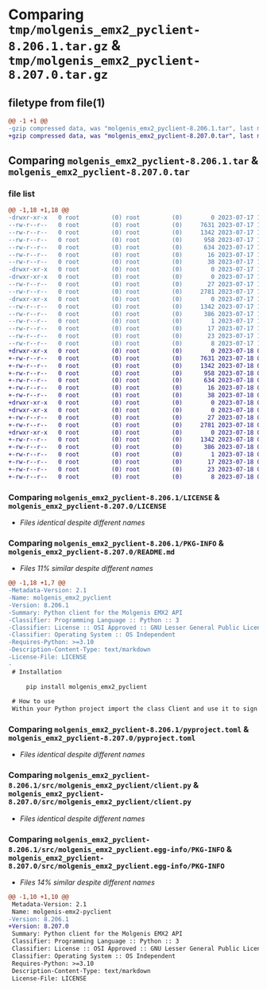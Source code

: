 # Comparing `tmp/molgenis_emx2_pyclient-8.206.1.tar.gz` & `tmp/molgenis_emx2_pyclient-8.207.0.tar.gz`

## filetype from file(1)

```diff
@@ -1 +1 @@
-gzip compressed data, was "molgenis_emx2_pyclient-8.206.1.tar", last modified: Mon Jul 17 10:10:57 2023, max compression
+gzip compressed data, was "molgenis_emx2_pyclient-8.207.0.tar", last modified: Tue Jul 18 05:20:03 2023, max compression
```

## Comparing `molgenis_emx2_pyclient-8.206.1.tar` & `molgenis_emx2_pyclient-8.207.0.tar`

### file list

```diff
@@ -1,18 +1,18 @@
-drwxr-xr-x   0 root         (0) root         (0)        0 2023-07-17 10:10:57.790853 molgenis_emx2_pyclient-8.206.1/
--rw-r--r--   0 root         (0) root         (0)     7631 2023-07-17 10:01:02.000000 molgenis_emx2_pyclient-8.206.1/LICENSE
--rw-r--r--   0 root         (0) root         (0)     1342 2023-07-17 10:10:57.790853 molgenis_emx2_pyclient-8.206.1/PKG-INFO
--rw-r--r--   0 root         (0) root         (0)      958 2023-07-17 10:01:02.000000 molgenis_emx2_pyclient-8.206.1/README.md
--rw-r--r--   0 root         (0) root         (0)      634 2023-07-17 10:01:02.000000 molgenis_emx2_pyclient-8.206.1/pyproject.toml
--rw-r--r--   0 root         (0) root         (0)       16 2023-07-17 10:01:02.000000 molgenis_emx2_pyclient-8.206.1/requirements.txt
--rw-r--r--   0 root         (0) root         (0)       38 2023-07-17 10:10:57.790853 molgenis_emx2_pyclient-8.206.1/setup.cfg
-drwxr-xr-x   0 root         (0) root         (0)        0 2023-07-17 10:10:57.790853 molgenis_emx2_pyclient-8.206.1/src/
-drwxr-xr-x   0 root         (0) root         (0)        0 2023-07-17 10:10:57.790853 molgenis_emx2_pyclient-8.206.1/src/molgenis_emx2_pyclient/
--rw-r--r--   0 root         (0) root         (0)       27 2023-07-17 10:01:02.000000 molgenis_emx2_pyclient-8.206.1/src/molgenis_emx2_pyclient/__init__.py
--rw-r--r--   0 root         (0) root         (0)     2781 2023-07-17 10:01:02.000000 molgenis_emx2_pyclient-8.206.1/src/molgenis_emx2_pyclient/client.py
-drwxr-xr-x   0 root         (0) root         (0)        0 2023-07-17 10:10:57.790853 molgenis_emx2_pyclient-8.206.1/src/molgenis_emx2_pyclient.egg-info/
--rw-r--r--   0 root         (0) root         (0)     1342 2023-07-17 10:10:57.000000 molgenis_emx2_pyclient-8.206.1/src/molgenis_emx2_pyclient.egg-info/PKG-INFO
--rw-r--r--   0 root         (0) root         (0)      386 2023-07-17 10:10:57.000000 molgenis_emx2_pyclient-8.206.1/src/molgenis_emx2_pyclient.egg-info/SOURCES.txt
--rw-r--r--   0 root         (0) root         (0)        1 2023-07-17 10:10:57.000000 molgenis_emx2_pyclient-8.206.1/src/molgenis_emx2_pyclient.egg-info/dependency_links.txt
--rw-r--r--   0 root         (0) root         (0)       17 2023-07-17 10:10:57.000000 molgenis_emx2_pyclient-8.206.1/src/molgenis_emx2_pyclient.egg-info/requires.txt
--rw-r--r--   0 root         (0) root         (0)       23 2023-07-17 10:10:57.000000 molgenis_emx2_pyclient-8.206.1/src/molgenis_emx2_pyclient.egg-info/top_level.txt
--rw-r--r--   0 root         (0) root         (0)        8 2023-07-17 10:06:55.000000 molgenis_emx2_pyclient-8.206.1/version.txt
+drwxr-xr-x   0 root         (0) root         (0)        0 2023-07-18 05:20:03.912136 molgenis_emx2_pyclient-8.207.0/
+-rw-r--r--   0 root         (0) root         (0)     7631 2023-07-18 05:10:37.000000 molgenis_emx2_pyclient-8.207.0/LICENSE
+-rw-r--r--   0 root         (0) root         (0)     1342 2023-07-18 05:20:03.912136 molgenis_emx2_pyclient-8.207.0/PKG-INFO
+-rw-r--r--   0 root         (0) root         (0)      958 2023-07-18 05:10:37.000000 molgenis_emx2_pyclient-8.207.0/README.md
+-rw-r--r--   0 root         (0) root         (0)      634 2023-07-18 05:10:37.000000 molgenis_emx2_pyclient-8.207.0/pyproject.toml
+-rw-r--r--   0 root         (0) root         (0)       16 2023-07-18 05:10:37.000000 molgenis_emx2_pyclient-8.207.0/requirements.txt
+-rw-r--r--   0 root         (0) root         (0)       38 2023-07-18 05:20:03.912136 molgenis_emx2_pyclient-8.207.0/setup.cfg
+drwxr-xr-x   0 root         (0) root         (0)        0 2023-07-18 05:20:03.908136 molgenis_emx2_pyclient-8.207.0/src/
+drwxr-xr-x   0 root         (0) root         (0)        0 2023-07-18 05:20:03.912136 molgenis_emx2_pyclient-8.207.0/src/molgenis_emx2_pyclient/
+-rw-r--r--   0 root         (0) root         (0)       27 2023-07-18 05:10:37.000000 molgenis_emx2_pyclient-8.207.0/src/molgenis_emx2_pyclient/__init__.py
+-rw-r--r--   0 root         (0) root         (0)     2781 2023-07-18 05:10:37.000000 molgenis_emx2_pyclient-8.207.0/src/molgenis_emx2_pyclient/client.py
+drwxr-xr-x   0 root         (0) root         (0)        0 2023-07-18 05:20:03.912136 molgenis_emx2_pyclient-8.207.0/src/molgenis_emx2_pyclient.egg-info/
+-rw-r--r--   0 root         (0) root         (0)     1342 2023-07-18 05:20:03.000000 molgenis_emx2_pyclient-8.207.0/src/molgenis_emx2_pyclient.egg-info/PKG-INFO
+-rw-r--r--   0 root         (0) root         (0)      386 2023-07-18 05:20:03.000000 molgenis_emx2_pyclient-8.207.0/src/molgenis_emx2_pyclient.egg-info/SOURCES.txt
+-rw-r--r--   0 root         (0) root         (0)        1 2023-07-18 05:20:03.000000 molgenis_emx2_pyclient-8.207.0/src/molgenis_emx2_pyclient.egg-info/dependency_links.txt
+-rw-r--r--   0 root         (0) root         (0)       17 2023-07-18 05:20:03.000000 molgenis_emx2_pyclient-8.207.0/src/molgenis_emx2_pyclient.egg-info/requires.txt
+-rw-r--r--   0 root         (0) root         (0)       23 2023-07-18 05:20:03.000000 molgenis_emx2_pyclient-8.207.0/src/molgenis_emx2_pyclient.egg-info/top_level.txt
+-rw-r--r--   0 root         (0) root         (0)        8 2023-07-18 05:16:05.000000 molgenis_emx2_pyclient-8.207.0/version.txt
```

### Comparing `molgenis_emx2_pyclient-8.206.1/LICENSE` & `molgenis_emx2_pyclient-8.207.0/LICENSE`

 * *Files identical despite different names*

### Comparing `molgenis_emx2_pyclient-8.206.1/PKG-INFO` & `molgenis_emx2_pyclient-8.207.0/README.md`

 * *Files 11% similar despite different names*

```diff
@@ -1,18 +1,7 @@
-Metadata-Version: 2.1
-Name: molgenis_emx2_pyclient
-Version: 8.206.1
-Summary: Python client for the Molgenis EMX2 API
-Classifier: Programming Language :: Python :: 3
-Classifier: License :: OSI Approved :: GNU Lesser General Public License v3 (LGPLv3)
-Classifier: Operating System :: OS Independent
-Requires-Python: >=3.10
-Description-Content-Type: text/markdown
-License-File: LICENSE
-
 # Installation
 
     pip install molgenis_emx2_pyclient
 
 # How to use
 Within your Python project import the class Client and use it to sign in
```

### Comparing `molgenis_emx2_pyclient-8.206.1/pyproject.toml` & `molgenis_emx2_pyclient-8.207.0/pyproject.toml`

 * *Files identical despite different names*

### Comparing `molgenis_emx2_pyclient-8.206.1/src/molgenis_emx2_pyclient/client.py` & `molgenis_emx2_pyclient-8.207.0/src/molgenis_emx2_pyclient/client.py`

 * *Files identical despite different names*

### Comparing `molgenis_emx2_pyclient-8.206.1/src/molgenis_emx2_pyclient.egg-info/PKG-INFO` & `molgenis_emx2_pyclient-8.207.0/src/molgenis_emx2_pyclient.egg-info/PKG-INFO`

 * *Files 14% similar despite different names*

```diff
@@ -1,10 +1,10 @@
 Metadata-Version: 2.1
 Name: molgenis-emx2-pyclient
-Version: 8.206.1
+Version: 8.207.0
 Summary: Python client for the Molgenis EMX2 API
 Classifier: Programming Language :: Python :: 3
 Classifier: License :: OSI Approved :: GNU Lesser General Public License v3 (LGPLv3)
 Classifier: Operating System :: OS Independent
 Requires-Python: >=3.10
 Description-Content-Type: text/markdown
 License-File: LICENSE
```

